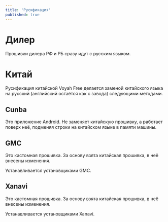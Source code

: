 ```yaml
---
title: 'Русификация'
published: true
---
```


# Дилер

Прошивки дилера РФ и РБ сразу идут с русским языком.

# Китай

Русификация китайской Voyah Free делается заменой китайского языка на русский (английский остаётся как с завода) следующими методами.

## Cunba

Это приложение Android. Не заменяет китайскую прошивку, а работает поверх неё, подменяя строки на китайском языке в памяти машины.

## GMC

Это кастомная прошивка. За основу взята китайская прошивка, в неё внесены изменения.

Устанавливается установщиками GMC.

## Xanavi

Это кастомная прошивка. За основу взята китайская прошивка, в неё внесены изменения.

Устанавливается установщиками Xanavi.
